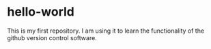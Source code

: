 hello-world
===========

This is my first repository. I am using it to learn the functionality of the github version control software.
